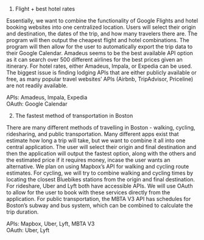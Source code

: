 1. Flight + best hotel rates 

Essentially, we want to combine the functionality of Google Flights and hotel booking websites into one centralized location. Users will select their origin and destination, the dates of the trip, and how many travelers there are. The program will then output the cheapest flight and hotel combinations. The program will then allow for the user to automatically export the trip data to their Google Calendar. Amadeus seems to be the best available API option as it can search over 500 different airlines for the best prices given an itinerary. For hotel rates, either Amadeus, Impala, or Expedia can be used. The biggest issue is finding lodging APIs that are either publicly available or free, as many popular travel websites’ APIs (Airbnb, TripAdvisor, Priceline) are not readily available.

APIs: Amadeus, Impala, Expedia<br>
OAuth: Google Calendar

2. The fastest method of transportation in Boston

There are many different methods of travelling in Boston - walking, cycling, ridesharing, and public transportation. Many different apps exist that estimate how long a trip will take, but we want to combine it all into one central application. The user will select their origin and final destination and then the application will output the fastest option, along with the others and the estimated price if it requires money, incase the user wants an alternative. We plan on using Mapbox’s API for walking and cycling route estimates. For cycling, we will try to combine walking and cycling times by locating the closest Bluebikes stations from the origin and final destination. For rideshare, Uber and Lyft both have accessible APIs. We will use OAuth to allow for the user to book with these services directly from the application. For public transportation, the MBTA V3 API has schedules for Boston’s subway and bus system, which can be combined to calculate the trip duration. 

APIs: Mapbox, Uber, Lyft, MBTA V3<br>
OAuth: Uber, Lyft
